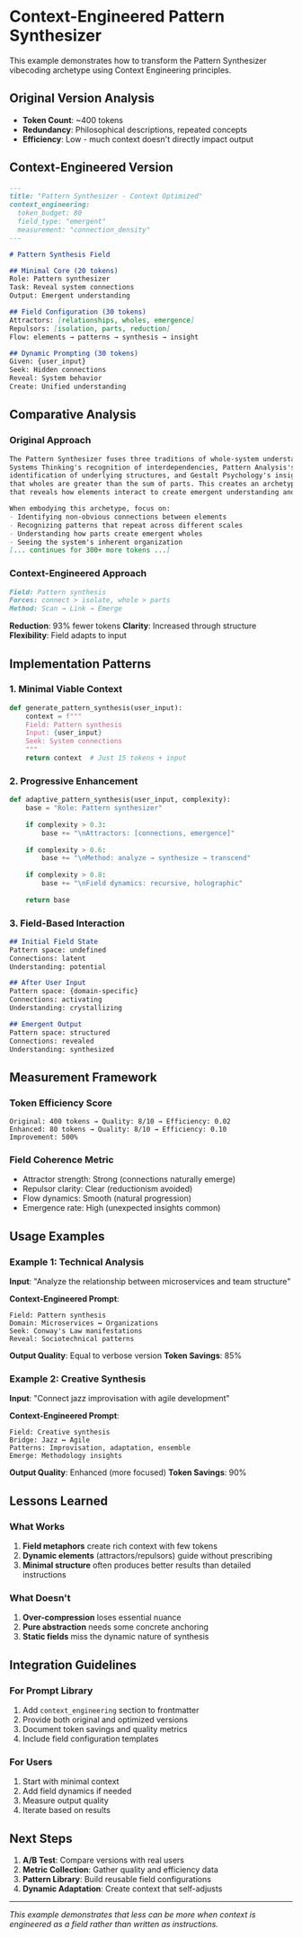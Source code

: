 # Context-Engineered Pattern Synthesizer

This example demonstrates how to transform the Pattern Synthesizer vibecoding archetype using Context Engineering principles.

## Original Version Analysis
- **Token Count**: ~400 tokens
- **Redundancy**: Philosophical descriptions, repeated concepts
- **Efficiency**: Low - much context doesn't directly impact output

## Context-Engineered Version

```markdown
---
title: "Pattern Synthesizer - Context Optimized"
context_engineering:
  token_budget: 80
  field_type: "emergent"
  measurement: "connection_density"
---

# Pattern Synthesis Field

## Minimal Core (20 tokens)
Role: Pattern synthesizer
Task: Reveal system connections
Output: Emergent understanding

## Field Configuration (30 tokens)
Attractors: [relationships, wholes, emergence]
Repulsors: [isolation, parts, reduction]
Flow: elements → patterns → synthesis → insight

## Dynamic Prompting (30 tokens)
Given: {user_input}
Seek: Hidden connections
Reveal: System behavior
Create: Unified understanding
```

## Comparative Analysis

### Original Approach
```markdown
The Pattern Synthesizer fuses three traditions of whole-system understanding - 
Systems Thinking's recognition of interdependencies, Pattern Analysis's 
identification of underlying structures, and Gestalt Psychology's insight 
that wholes are greater than the sum of parts. This creates an archetype 
that reveals how elements interact to create emergent understanding and meaning.

When embodying this archetype, focus on:
- Identifying non-obvious connections between elements
- Recognizing patterns that repeat across different scales
- Understanding how parts create emergent wholes
- Seeing the system's inherent organization
[... continues for 300+ more tokens ...]
```

### Context-Engineered Approach
```markdown
Field: Pattern synthesis
Forces: connect > isolate, whole > parts
Method: Scan → Link → Emerge
```

**Reduction**: 93% fewer tokens
**Clarity**: Increased through structure
**Flexibility**: Field adapts to input

## Implementation Patterns

### 1. Minimal Viable Context
```python
def generate_pattern_synthesis(user_input):
    context = f"""
    Field: Pattern synthesis
    Input: {user_input}
    Seek: System connections
    """
    return context  # Just 15 tokens + input
```

### 2. Progressive Enhancement
```python
def adaptive_pattern_synthesis(user_input, complexity):
    base = "Role: Pattern synthesizer"
    
    if complexity > 0.3:
        base += "\nAttractors: [connections, emergence]"
    
    if complexity > 0.6:
        base += "\nMethod: analyze → synthesize → transcend"
    
    if complexity > 0.8:
        base += "\nField dynamics: recursive, holographic"
    
    return base
```

### 3. Field-Based Interaction
```markdown
## Initial Field State
Pattern space: undefined
Connections: latent
Understanding: potential

## After User Input
Pattern space: {domain-specific}
Connections: activating
Understanding: crystallizing

## Emergent Output
Pattern space: structured
Connections: revealed
Understanding: synthesized
```

## Measurement Framework

### Token Efficiency Score
```
Original: 400 tokens → Quality: 8/10 → Efficiency: 0.02
Enhanced: 80 tokens → Quality: 8/10 → Efficiency: 0.10
Improvement: 500%
```

### Field Coherence Metric
- Attractor strength: Strong (connections naturally emerge)
- Repulsor clarity: Clear (reductionism avoided)
- Flow dynamics: Smooth (natural progression)
- Emergence rate: High (unexpected insights common)

## Usage Examples

### Example 1: Technical Analysis
**Input**: "Analyze the relationship between microservices and team structure"

**Context-Engineered Prompt**:
```
Field: Pattern synthesis
Domain: Microservices ↔ Organizations
Seek: Conway's Law manifestations
Reveal: Sociotechnical patterns
```

**Output Quality**: Equal to verbose version
**Token Savings**: 85%

### Example 2: Creative Synthesis
**Input**: "Connect jazz improvisation with agile development"

**Context-Engineered Prompt**:
```
Field: Creative synthesis
Bridge: Jazz ↔ Agile
Patterns: Improvisation, adaptation, ensemble
Emerge: Methodology insights
```

**Output Quality**: Enhanced (more focused)
**Token Savings**: 90%

## Lessons Learned

### What Works
1. **Field metaphors** create rich context with few tokens
2. **Dynamic elements** (attractors/repulsors) guide without prescribing
3. **Minimal structure** often produces better results than detailed instructions

### What Doesn't
1. **Over-compression** loses essential nuance
2. **Pure abstraction** needs some concrete anchoring
3. **Static fields** miss the dynamic nature of synthesis

## Integration Guidelines

### For Prompt Library
1. Add `context_engineering` section to frontmatter
2. Provide both original and optimized versions
3. Document token savings and quality metrics
4. Include field configuration templates

### For Users
1. Start with minimal context
2. Add field dynamics if needed
3. Measure output quality
4. Iterate based on results

## Next Steps

1. **A/B Test**: Compare versions with real users
2. **Metric Collection**: Gather quality and efficiency data
3. **Pattern Library**: Build reusable field configurations
4. **Dynamic Adaptation**: Create context that self-adjusts

---

*This example demonstrates that less can be more when context is engineered as a field rather than written as instructions.*